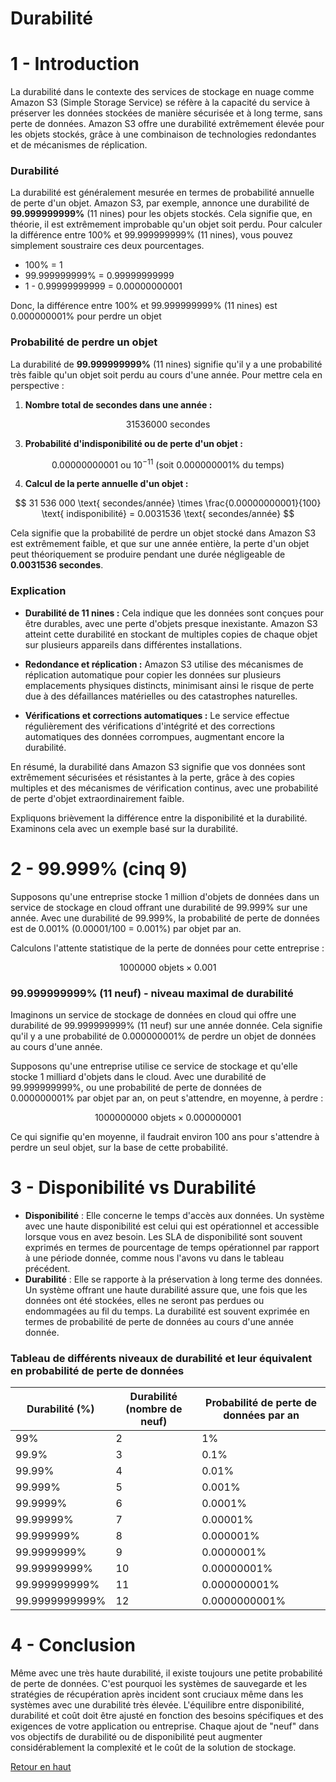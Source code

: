 # Durabilité

# 1 -  Introduction

La durabilité dans le contexte des services de stockage en nuage comme Amazon S3 (Simple Storage Service) se réfère à la capacité du service à préserver les données stockées de manière sécurisée et à long terme, sans perte de données. Amazon S3 offre une durabilité extrêmement élevée pour les objets stockés, grâce à une combinaison de technologies redondantes et de mécanismes de réplication.

### Durabilité

La durabilité est généralement mesurée en termes de probabilité annuelle de perte d'un objet. Amazon S3, par exemple, annonce une durabilité de **99.999999999%** (11 nines) pour les objets stockés. Cela signifie que, en théorie, il est extrêmement improbable qu'un objet soit perdu.
Pour calculer la différence entre 100% et 99.999999999% (11 nines), vous pouvez simplement soustraire ces deux pourcentages.

   - 100% = 1
   - 99.999999999% = 0.99999999999
   - 1 - 0.99999999999 = 0.00000000001

Donc, la différence entre 100% et 99.999999999% (11 nines) est 0.000000001% pour perdre un objet

### Probabilité de perdre un objet

La durabilité de **99.999999999%** (11 nines) signifie qu'il y a une probabilité très faible qu'un objet soit perdu au cours d'une année. Pour mettre cela en perspective :

1. **Nombre total de secondes dans une année :**
   
$$
   31 536 000 \text{ secondes}
$$

3. **Probabilité d'indisponibilité ou de perte d'un objet :**

$$
   0.00000000001 \text{ ou } 10^{-11} \text{ (soit 0.000000001% du temps)}
$$

4. **Calcul de la perte annuelle d'un objet :**

$$
   31 536 000 \text{ secondes/année} \times \frac{0.00000000001}{100} \text{ indisponibilité} = 0.0031536 \text{ secondes/année}
$$

Cela signifie que la probabilité de perdre un objet stocké dans Amazon S3 est extrêmement faible, et que sur une année entière, la perte d'un objet peut théoriquement se produire pendant une durée négligeable de **0.0031536 secondes**.

### Explication

- **Durabilité de 11 nines :** Cela indique que les données sont conçues pour être durables, avec une perte d'objets presque inexistante. Amazon S3 atteint cette durabilité en stockant de multiples copies de chaque objet sur plusieurs appareils dans différentes installations.

- **Redondance et réplication :** Amazon S3 utilise des mécanismes de réplication automatique pour copier les données sur plusieurs emplacements physiques distincts, minimisant ainsi le risque de perte due à des défaillances matérielles ou des catastrophes naturelles.

- **Vérifications et corrections automatiques :** Le service effectue régulièrement des vérifications d'intégrité et des corrections automatiques des données corrompues, augmentant encore la durabilité.

En résumé, la durabilité dans Amazon S3 signifie que vos données sont extrêmement sécurisées et résistantes à la perte, grâce à des copies multiples et des mécanismes de vérification continus, avec une probabilité de perte d'objet extraordinairement faible.

Expliquons brièvement la différence entre la disponibilité et la durabilité. Examinons cela avec un exemple basé sur la durabilité.

# 2 -  99.999% (cinq 9)
Supposons qu'une entreprise stocke 1 million d'objets de données dans un service de stockage en cloud offrant une durabilité de 99.999% sur une année. Avec une durabilité de 99.999%, la probabilité de perte de données est de 0.001% (0.00001/100 = 0.001%) par objet par an.

Calculons l'attente statistique de la perte de données pour cette entreprise :

$$
1 000 000 \text{ objets} \times 0.001% \text{ probabilité de perte par objet} = 10 \text{ objets perdus par an} 
$$

### 99.999999999% (11 neuf) - niveau maximal de durabilité
Imaginons un service de stockage de données en cloud qui offre une durabilité de 99.999999999% (11 neuf) sur une année donnée. Cela signifie qu'il y a une probabilité de 0.000000001% de perdre un objet de données au cours d'une année.

Supposons qu'une entreprise utilise ce service de stockage et qu'elle stocke 1 milliard d'objets dans le cloud. Avec une durabilité de 99.999999999%, ou une probabilité de perte de données de 0.000000001% par objet par an, on peut s'attendre, en moyenne, à perdre :

$$
1 000 000 000 \text{ objets} \times 0.000000001% \text{ probabilité de perte par objet} = 0.01 \text{ objet perdu par an} 
$$

Ce qui signifie qu'en moyenne, il faudrait environ 100 ans pour s'attendre à perdre un seul objet, sur la base de cette probabilité.

# 3 -  Disponibilité vs Durabilité
- **Disponibilité** : Elle concerne le temps d'accès aux données. Un système avec une haute disponibilité est celui qui est opérationnel et accessible lorsque vous en avez besoin. Les SLA de disponibilité sont souvent exprimés en termes de pourcentage de temps opérationnel par rapport à une période donnée, comme nous l'avons vu dans le tableau précédent.
- **Durabilité** : Elle se rapporte à la préservation à long terme des données. Un système offrant une haute durabilité assure que, une fois que les données ont été stockées, elles ne seront pas perdues ou endommagées au fil du temps. La durabilité est souvent exprimée en termes de probabilité de perte de données au cours d'une année donnée.

### Tableau de différents niveaux de durabilité et leur équivalent en probabilité de perte de données
| Durabilité (%) | Durabilité (nombre de neuf) | Probabilité de perte de données par an |
|----------------|-----------------------------|---------------------------------------|
| 99%            | 2                           | 1%                                    |
| 99.9%          | 3                           | 0.1%                                  |
| 99.99%         | 4                           | 0.01%                                 |
| 99.999%        | 5                           | 0.001%                                |
| 99.9999%       | 6                           | 0.0001%                               |
| 99.99999%      | 7                           | 0.00001%                              |
| 99.999999%     | 8                           | 0.000001%                             |
| 99.9999999%    | 9                           | 0.0000001%                            |
| 99.99999999%   | 10                          | 0.00000001%                           |
| 99.999999999%  | 11                          | 0.000000001%                          |
| 99.9999999999% | 12                          | 0.0000000001%                         |

# 4 - Conclusion
Même avec une très haute durabilité, il existe toujours une petite probabilité de perte de données. C'est pourquoi les systèmes de sauvegarde et les stratégies de récupération après incident sont cruciaux même dans les systèmes avec une durabilité très élevée. L'équilibre entre disponibilité, durabilité et coût doit être ajusté en fonction des besoins spécifiques et des exigences de votre application ou entreprise. Chaque ajout de "neuf" dans vos objectifs de durabilité ou de disponibilité peut augmenter considérablement la complexité et le coût de la solution de stockage.

[Retour en haut](#-Durabilité)

